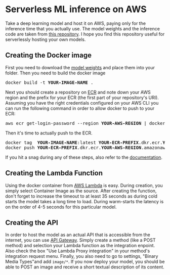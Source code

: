 # Serverless ML inference on AWS
Take a deep learning model and host it on AWS, paying only for the inference time that you actually use. 
The model weights and the inference code are taken from [this repository](https://github.com/sgrvinod/a-PyTorch-Tutorial-to-Image-Captioning).
I hope you find this repository useful for serverlessly hosting your own models.

## Creating the Docker image
First you need to download the [model weights](https://alexm-personal-website-v2.s3.eu-central-1.amazonaws.com/blog/2022-02-01-serverless-deploy-image-to-text/model.pickle) 
and place them into your folder. Then you need to build the docker image

<pre>
docker build -t <b>YOUR-IMAGE-NAME</b> .
</pre>

Next you should create a repository on [ECR](https://aws.amazon.com/ecr/) and note down your AWS region and the prefix for your ECR 
(the first part of your repository's URI). Assuming you have the right credentials configured on your AWS CLI you can run the following command
in order to allow docker to push to your ECR:
<pre>
aws ecr get-login-password --region <b>YOUR-AWS-REGION</b> | docker login --username AWS --password-stdin <b>YOUR-ECR-PREFIX</b>.dkr.ecr.<b>YOUR-AWS-REGION</b>.amazonaws.com
</pre>

Then it's time to actually push to the ECR.
<pre>
docker tag  <b>YOUR-IMAGE-NAME</b>:latest <b>YOUR-ECR-PREFIX</b>.dkr.ecr.<b>YOUR-AWS-REGION</b>.amazonaws.com/<b>YOUR-IMAGE-NAME</b>:latest
docker push <b>YOUR-ECR-PREFIX</b>.dkr.ecr.<b>YOUR-AWS-REGION</b>.amazonaws.com/<b>YOUR-IMAGE-NAME</b>:latest
</pre>

If you hit a snag during any of these steps, also refer to the [documentation](https://docs.aws.amazon.com/lambda/latest/dg/images-create.html).

## Creating the Lambda Function
Using the docker container from [AWS Lambda](https://aws.amazon.com/lambda/) is easy. During creation, you simply select Container Image as the source. 
After creating the function, don't forget to increase the timeout to at least 35 seconds as during cold starts the model takes a long time to load. 
During warm-starts the latency is on the order of 4-5 seconds for this particular model.

## Creating the API
In order to host the model as an actual API that is accessible from the internet, you can use [API Gateway](https://aws.amazon.com/api-gateway/).
Simply create a method (like a POST method) and selection your Lambda function as the integration enpoint. Also check the box "Use Lambda Proxy integration" in your
method's integration request menu. Finally, you also need to go to settings, "Binary Media Types"and add `image/*`. If you now deploy your model, you should
be able to POST an image and receive a short textual description of its content.
